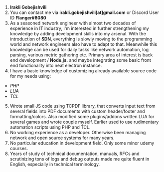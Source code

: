 1. **Irakli Gobejishvili**
2. You can contact me via **irakli.gobejishvili[at]gmail.com** or Discord User ID **Flanger#8080**
3. As a seasoned network engineer with almost two decades of experience in IT industry, I'm interested in further strengthening my knowledge by adding development skills into my arsenal. With the introduction of **SDN**, everything is slowly moving to the programming world and network engineers also have to adapt to that. Meanwhile this knowledge can be used for daily tasks like network automation, log parsing, various metric gathering etc. Primary area of interest is back end development / **Node.js.** and maybe integrating some basic front end functionality into neat electron instance.
4. I have a basic knowledge of customizing already available source code for my needs using:
* _PHP_
* _LUA_
* _TCL_
5. Wrote small JS code using TCPDF library, that converts input text from several fields into PDF documents with custom header/footer and formatting/colors. Also modified some plugins/addons written LUA for several games and wrote couple myself. Earlier used to use rudimentary automation scripts using PHP and TCL.
6. No working experience as a developer. Otherwise been managing network and open source systems for many years.
7. No particular education in development field. Only some minor udemy courses.
8. Years of study of technical documentation, manuals, RFCs and scrutinizing tons of logs and debug outputs made me quite fluent in English, especially in technical terminology.
